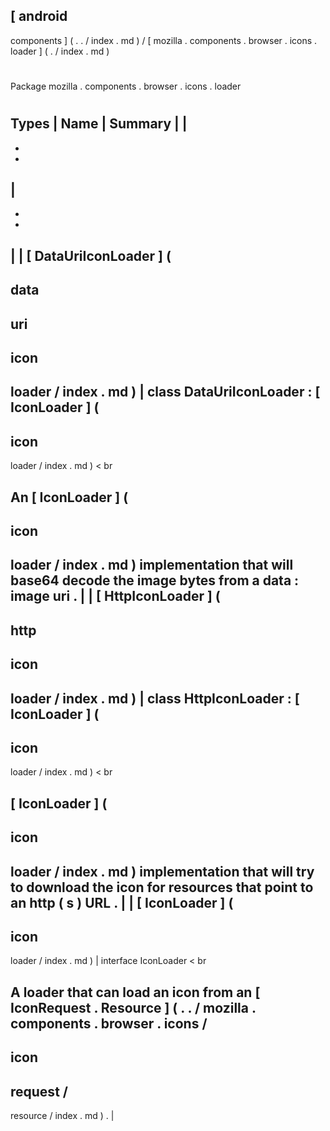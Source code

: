 [
android
-
components
]
(
.
.
/
index
.
md
)
/
[
mozilla
.
components
.
browser
.
icons
.
loader
]
(
.
/
index
.
md
)
#
#
Package
mozilla
.
components
.
browser
.
icons
.
loader
#
#
#
Types
|
Name
|
Summary
|
|
-
-
-
|
-
-
-
|
|
[
DataUriIconLoader
]
(
-
data
-
uri
-
icon
-
loader
/
index
.
md
)
|
class
DataUriIconLoader
:
[
IconLoader
]
(
-
icon
-
loader
/
index
.
md
)
<
br
>
An
[
IconLoader
]
(
-
icon
-
loader
/
index
.
md
)
implementation
that
will
base64
decode
the
image
bytes
from
a
data
:
image
uri
.
|
|
[
HttpIconLoader
]
(
-
http
-
icon
-
loader
/
index
.
md
)
|
class
HttpIconLoader
:
[
IconLoader
]
(
-
icon
-
loader
/
index
.
md
)
<
br
>
[
IconLoader
]
(
-
icon
-
loader
/
index
.
md
)
implementation
that
will
try
to
download
the
icon
for
resources
that
point
to
an
http
(
s
)
URL
.
|
|
[
IconLoader
]
(
-
icon
-
loader
/
index
.
md
)
|
interface
IconLoader
<
br
>
A
loader
that
can
load
an
icon
from
an
[
IconRequest
.
Resource
]
(
.
.
/
mozilla
.
components
.
browser
.
icons
/
-
icon
-
request
/
-
resource
/
index
.
md
)
.
|

